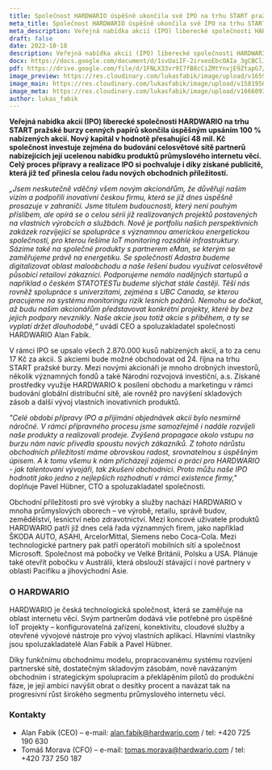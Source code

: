 ```yaml
---
title: Společnost HARDWARIO úspěšně ukončila své IPO na trhu START pražské burzy, získaný kapitál investuje do své globální expanze
meta_title: Společnost HARDWARIO úspěšně ukončila své IPO na trhu START pražské burzy, získaný kapitál investuje do své globální expanze
meta_description: Veřejná nabídka akcií (IPO) liberecké společnosti HARDWARIO na trhu START pražské burzy cenných papírů skončila úspěšným upsáním 100 % nabízených akcií. Nový kapitál v hodnotě přesahující 48 mil. Kč společnost investuje zejména do budování celosvětové sítě partnerů.
draft: false
date: 2022-10-18
description: Veřejná nabídka akcií (IPO) liberecké společnosti HARDWARIO na trhu START pražské burzy cenných papírů skončila úspěšným upsáním 100 % nabízených akcií. Nový kapitál v hodnotě přesahující 48 mil. Kč společnost investuje zejména do budování celosvětové sítě partnerů.
docx: https://docs.google.com/document/d/1svUaiIF-2irxeoEbcOAIa_3gCBClJYet/edit?usp=sharing&ouid=100979526148034723712&rtpof=true&sd=true
pdf: https://drive.google.com/file/d/1FNLX33vr9I7fB8cCiZMtYnvjE9ZtapG7/view?usp=sharing
image_preview: https://res.cloudinary.com/lukasfabik/image/upload/v1659092017/press/AlanFabik_PavelHubner-1.jpg
image_main: https://res.cloudinary.com/lukasfabik/image/upload/v1581950249/blog/wide_placeholder.jpg
image_meta: https://res.cloudinary.com/lukasfabik/image/upload/v1666093014/press/2022-10-18-ipo-closed.png
author: lukas_fabik
---
```


**Veřejná nabídka akcií (IPO) liberecké společnosti HARDWARIO na trhu START pražské burzy cenných papírů skončila úspěšným upsáním 100 % nabízených akcií. Nový kapitál v hodnotě přesahující 48 mil. Kč společnost investuje zejména do budování celosvětové sítě partnerů nabízejících její ucelenou nabídku produktů průmyslového internetu věcí. Celý proces přípravy a realizace IPO si pochvaluje i díky získané publicitě, která již teď přinesla celou řadu nových obchodních příležitostí.**

*„Jsem neskutečně vděčný všem novým akcionářům, že důvěřují našim vizím a podpořili inovativní českou firmu, která se již dnes úspěšně prosazuje v zahraničí. Jsme titulem budoucnosti, který není pouhým příslibem, ale opírá se o celou sérii již realizovaných projektů postavených na vlastních výrobcích a službách. Nově je portfoliu našich perspektivních zakázek rozvíjející se spolupráce s významnou americkou energetickou společností, pro kterou řešíme IoT monitoring rozsáhlé infrastruktury. Sázíme také na společné produkty s partnerem eMan, se kterým se zaměřujeme právě na energetiku. Se společností Adastra budeme digitalizovat oblast maloobchodu a naše řešení budou využívat celosvětově působící retailoví zákazníci. Podporujeme nemálo nadějných startupů a například o českém STATOTESTu budeme slýchat stále častěji. Těší nás rovněž spolupráce s univerzitami, zejména s UBC Canada, se kterou pracujeme na systému monitoringu rizik lesních požárů. Nemohu se dočkat, až budu našim akcionářům představovat konkrétní projekty, které by bez jejich podpory nevznikly. Naše akcie jsou totiž akcie s příběhem, a ty se vyplatí držet dlouhodobě,“* uvádí CEO a spoluzakladatel společnosti HARDWARIO Alan Fabik.

V rámci IPO se upsalo všech 2.870.000 kusů nabízených akcií, a to za cenu 17 Kč za akcii. S akciemi bude možné obchodovat od 24. října na trhu START pražské burzy. Mezi novými akcionáři je mnoho drobných investorů, několik významných fondů a také Národní rozvojová investiční, a.s. Získané prostředky využije HARDWARIO k posílení obchodu a marketingu v rámci budování globální distribuční sítě, ale rovněž pro navýšení skladových zásob a další vývoj vlastních inovativních produktů.

*"Celé období přípravy IPO a přijímání objednávek akcií bylo nesmírně náročné. V rámci přípravného procesu jsme samozřejmě i nadále rozvíjeli naše produkty a realizovali prodeje. Zvýšená propagace okolo vstupu na burzu nám navíc přivedla spoustu nových zákazníků. Z tohoto nárůstu obchodních příležitostí máme obrovskou radost, srovnatelnou s úspěšným úpisem. A k tomu všemu k nám přicházejí zájemci o práci pro HARDWARIO - jak talentovaní vývojáři, tak zkušení obchodníci. Proto můžu naše IPO hodnotit jako jedno z nejlepších rozhodnutí v rámci existence firmy,"* doplňuje Pavel Hübner, CTO a spoluzakladatel společnosti.

Obchodní příležitosti pro své výrobky a služby nachází HARDWARIO v mnoha průmyslových oborech – ve výrobě, retailu, správě budov, zemědělství, lesnictví nebo zdravotnictví. Mezi koncové uživatele produktů HARDWARIO patří již dnes celá řada významných firem, jako například ŠKODA AUTO, ASAHI, ArcelorMittal, Siemens nebo Coca-Cola. Mezi technologické partnery pak patří operátoři mobilních sítí a společnost Microsoft. Společnost má pobočky ve Velké Británii, Polsku a USA. Plánuje také otevřít pobočku v Austrálii, která obslouží stávající i nové partnery v oblasti Pacifiku a jihovýchodní Asie.


### O HARDWARIO 

HARDWARIO je česká technologická společnost, která se zaměřuje na oblast internetu věcí. Svým partnerům dodává vše potřebné pro úspěšné IoT projekty – konfigurovatelná zařízení, konektivitu, cloudové služby a otevřené vývojové nástroje pro vývoj vlastních aplikací. Hlavními vlastníky jsou spoluzakladatelé Alan Fabik a Pavel Hübner.

Díky funkčnímu obchodnímu modelu, propracovanému systému rozvíjení partnerské sítě, dostatečným skladovým zásobám, nově navázaným obchodním i strategickým spolupracím a překlápěním pilotů do produkční fáze, je její ambicí navýšit obrat o desítky procent a navázat tak na progresivní růst širokého segmentu průmyslového internetu věcí.


### Kontakty

- Alan Fabik (CEO) – e-mail: alan.fabik@hardwario.com / tel: +420 725 190 630
- Tomáš Morava (CFO) – e-mail: tomas.morava@hardwario.com / tel: +420 737 250 187